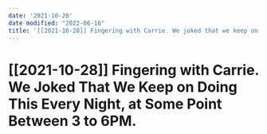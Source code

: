 ```yaml
---
date: '2021-10-28'
date modified: "2022-06-16"
title: '[[2021-10-28]] Fingering with Carrie. We joked that we keep on doing this every night, at some point between 3 to 6PM.'
---
```


# [[2021-10-28]] Fingering with Carrie. We Joked That We Keep on Doing This Every Night, at Some Point Between 3 to 6PM.
